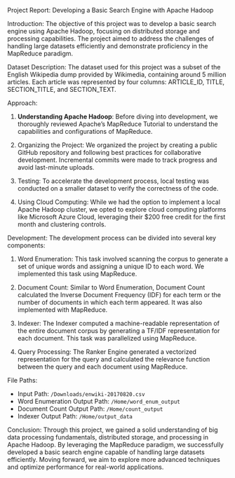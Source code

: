 Project Report: Developing a Basic Search Engine with Apache Hadoop

Introduction:
The objective of this project was to develop a basic search engine using Apache Hadoop, focusing on distributed storage and processing capabilities. The project aimed to address the challenges of handling large datasets efficiently and demonstrate proficiency in the MapReduce paradigm.

Dataset Description:
The dataset used for this project was a subset of the English Wikipedia dump provided by Wikimedia, containing around 5 million articles. Each article was represented by four columns: ARTICLE_ID, TITLE, SECTION_TITLE, and SECTION_TEXT.

Approach:
1. **Understanding Apache Hadoop**: Before diving into development, we thoroughly reviewed Apache’s MapReduce Tutorial to understand the capabilities and configurations of MapReduce.

2. Organizing the Project: We organized the project by creating a public GitHub repository and following best practices for collaborative development. Incremental commits were made to track progress and avoid last-minute uploads.

3. Testing: To accelerate the development process, local testing was conducted on a smaller dataset to verify the correctness of the code.

4. Using Cloud Computing: While we had the option to implement a local Apache Hadoop cluster, we opted to explore cloud computing platforms like Microsoft Azure Cloud, leveraging their $200 free credit for the first month and clustering controls.

Development:
The development process can be divided into several key components:

1. Word Enumeration: This task involved scanning the corpus to generate a set of unique words and assigning a unique ID to each word. We implemented this task using MapReduce.

2. Document Count: Similar to Word Enumeration, Document Count calculated the Inverse Document Frequency (IDF) for each term or the number of documents in which each term appeared. It was also implemented with MapReduce.

3. Indexer: The Indexer computed a machine-readable representation of the entire document corpus by generating a TF/IDF representation for each document. This task was parallelized using MapReduce.

4. Query Processing: The Ranker Engine generated a vectorized representation for the query and calculated the relevance function between the query and each document using MapReduce.

File Paths:
- Input Path: `/Downloads/enwiki-20170820.csv`
- Word Enumeration Output Path: `/Home/word_enum_output`
- Document Count Output Path: `/Home/count_output`
- Indexer Output Path: `/Home/output_data`

Conclusion:
Through this project, we gained a solid understanding of big data processing fundamentals, distributed storage, and processing in Apache Hadoop. By leveraging the MapReduce paradigm, we successfully developed a basic search engine capable of handling large datasets efficiently. Moving forward, we aim to explore more advanced techniques and optimize performance for real-world applications.
